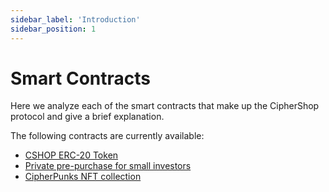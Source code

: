 ```yaml
---
sidebar_label: 'Introduction'
sidebar_position: 1
---
```


# Smart Contracts

Here we analyze each of the smart contracts that make up the CipherShop protocol and give a brief explanation.

The following contracts are currently available:

- [CSHOP ERC-20 Token](/docs/learn/smart-contracts/cshop-token)
- [Private pre-purchase for small investors](/docs/learn/smart-contracts/cshop-presale)
- [CipherPunks NFT collection](/docs/learn/smart-contracts/cipherpunks-collection)
